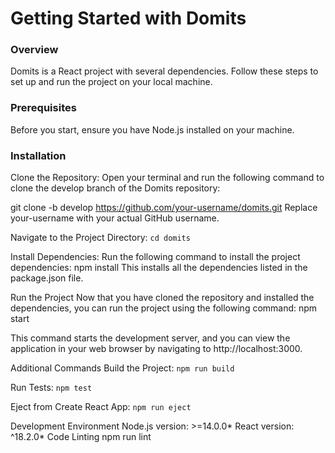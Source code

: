 # Getting Started with Domits
### Overview
Domits is a React project with several dependencies. Follow these steps to set up and run the project on your local machine.

### Prerequisites
Before you start, ensure you have Node.js installed on your machine.

### Installation
Clone the Repository:
Open your terminal and run the following command to clone the develop branch of the Domits repository:

git clone -b develop https://github.com/your-username/domits.git Replace your-username with your actual GitHub username.

Navigate to the Project Directory:
`cd domits`

Install Dependencies: Run the following command to install the project dependencies: npm install This installs all the dependencies listed in the package.json file.

Run the Project Now that you have cloned the repository and installed the dependencies, you can run the project using the following command: npm start

This command starts the development server, and you can view the application in your web browser by navigating to http://localhost:3000.

Additional Commands
Build the Project:
`npm run build`

Run Tests:
`npm test`

Eject from Create React App:
`npm run eject`

Development Environment
Node.js version: >=14.0.0* React version: ^18.2.0*
Code Linting npm run lint